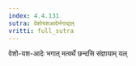 ```yaml
---
index: 4.4.131
sutra: वेशोयशआदेर्भगाद्यल्
vritti: full_sutra
---
```


वेशो-यश-आदेः भगात् मत्वर्थे छन्दसि संज्ञायाम् यल्